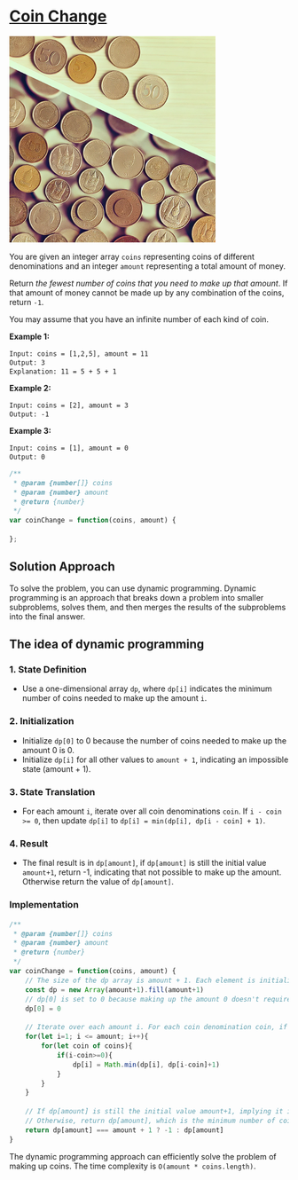# [Coin Change](https://leetcode.cn/problems/coin-change/)

![image-20240720154125477](assets/image-20240720154125477.png)

You are given an integer array `coins` representing coins of different denominations and an integer `amount` representing a total amount of money.

Return *the fewest number of coins that you need to make up that amount*. If that amount of money cannot be made up by any combination of the coins, return `-1`.

You may assume that you have an infinite number of each kind of coin.

 

**Example 1:**

```
Input: coins = [1,2,5], amount = 11
Output: 3
Explanation: 11 = 5 + 5 + 1
```

**Example 2:**

```
Input: coins = [2], amount = 3
Output: -1
```

**Example 3:**

```
Input: coins = [1], amount = 0
Output: 0
```

```js
/**
 * @param {number[]} coins
 * @param {number} amount
 * @return {number}
 */
var coinChange = function(coins, amount) {
	
};
```

## Solution Approach

To solve the problem, you can use dynamic programming. Dynamic programming is an approach that breaks down a problem into smaller subproblems, solves them, and then merges the results of the subproblems into the final answer.

## The idea of dynamic programming

### 1. State Definition

* Use a one-dimensional array `dp`, where `dp[i]` indicates the minimum number of coins needed to make up the amount `i`.

### 2. Initialization

* Initialize `dp[0]` to 0 because the number of coins needed to make up the amount 0 is 0.
* Initialize `dp[i]` for all other values to `amount + 1`, indicating an impossible state (amount + 1).

### 3. State Translation

* For each amount `i`, iterate over all coin denominations `coin`. If  `i - coin >= 0`, then update `dp[i]` to `dp[i] = min(dp[i], dp[i - coin] + 1)`.

### 4. Result

* The final result is in `dp[amount]`, if `dp[amount]` is still the initial value `amount+1`, return -1, indicating that not possible to make up the amount. Otherwise return the value of `dp[amount]`.

### Implementation

```js
/**
 * @param {number[]} coins
 * @param {number} amount
 * @return {number}
 */
var coinChange = function(coins, amount) {
    // The size of the dp array is amount + 1. Each element is initialized to amount + 1, indicating an impossible state.
    const dp = new Array(amount+1).fill(amount+1)
    // dp[0] is set to 0 because making up the amount 0 doesn't require any coins.
    dp[0] = 0
    
    // Iterate over each amount i. For each coin denomination coin, if i - coin >= 0, update dp[i] to the minimum of dp[i] and dp[i - coin] + 1.
    for(let i=1; i <= amount; i++){
        for(let coin of coins){
            if(i-coin>=0){
                dp[i] = Math.min(dp[i], dp[i-coin]+1)
            }
        }
    }
    
    // If dp[amount] is still the initial value amount+1, implying it is not possible to make up the amount, return -1.
    // Otherwise, return dp[amount], which is the minimum number of coins.
    return dp[amount] === amount + 1 ? -1 : dp[amount]
}
```

The dynamic programming approach can efficiently solve the problem of making up coins. The time complexity is  `O(amount * coins.length)`.

